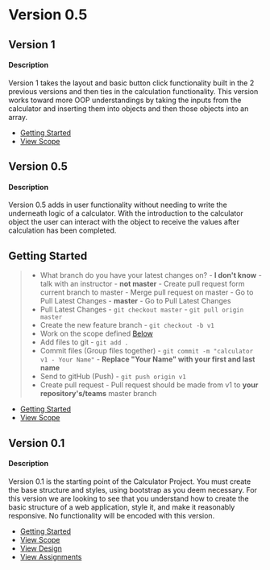 # Version 0.5

## Version 1
#### Description
Version 1 takes the layout and basic button click functionality built in the 2 previous versions and then ties in the calculation functionality. This version works toward more OOP understandings
by taking the inputs from the calculator and inserting them into objects and then those objects into an array.


- <a href="https://github.com/Learning-Fuze/calculator/tree/v1#getting-started">Getting Started</a>
- <a href="https://github.com/Learning-Fuze/calculator/tree/v1#scope">View Scope</a>

## Version 0.5
#### Description
Version 0.5 adds in user functionality without needing to write the underneath logic of a calculator. With the introduction
to the calculator object the user can interact with the object to receive the values after calculation has been completed.

## Getting Started
> - What branch do you have your latest changes on?
    - **I don't know** - talk with an instructor
    - **not master**
        - Create pull request form current branch to master
        - Merge pull request on master
        - Go to Pull Latest Changes
    - **master** - Go to Pull Latest Changes
> - Pull Latest Changes
        - `git checkout master`
        - `git pull origin master`
> - Create the new feature branch
    - `git checkout -b v1`
> - Work on the scope defined <a href="https://github.com/Learning-Fuze/calculator/tree/v1#scope">Below</a>
> - Add files to git
    - `git add .`
> - Commit files (Group files together)
    - `git commit -m "calculator v1 - Your Name"`
    - **Replace "Your Name" with your first and last name**
> - Send to gitHub (Push)
    - `git push origin v1`
> - Create pull request
    - Pull request should be made from v1 to **your repository's/teams** master branch

- <a href="https://github.com/Learning-Fuze/calculator/tree/v0.5#getting-started">Getting Started</a>
- <a href="https://github.com/Learning-Fuze/calculator/tree/v0.5#scope">View Scope</a>

## Version 0.1
#### Description
Version 0.1 is the starting point of the Calculator Project. You must create the base structure and styles, using bootstrap as you deem necessary. For this version we are looking to see that you
understand how to create the basic structure of a web application, style it, and make it reasonably responsive.  No functionality will be encoded with this version.

- <a href="https://github.com/Learning-Fuze/calculator/tree/v0.1#getting-started">Getting Started</a>
- <a href="https://github.com/Learning-Fuze/calculator/tree/v0.1#scope">View Scope</a>
- <a href="https://github.com/Learning-Fuze/calculator/tree/v0.1#design">View Design</a>
- <a href="https://github.com/Learning-Fuze/calculator/tree/v0.1#assignments---aka-criteria-for-success-on-this-version-of-the-project">View Assignments</a>

